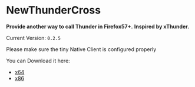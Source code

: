 # NewThunderCross

__Provide another way to call Thunder in Firefox57+.__
__Inspired by xThunder.__

Current Version: `0.2.5`

Please make sure the tiny Native Client is configured properly

You can Download it here:
* [x64](https://github.com/yhnmj6666/NewThunderCross/releases/download/v0.2.5/ThunderCross_x64.exe)
* [x86](https://github.com/yhnmj6666/NewThunderCross/releases/download/v0.2.5/ThunderCross_x86.exe)